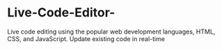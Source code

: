 # Live-Code-Editor-
Live code editing using the popular web development languages, HTML, CSS, and JavaScript. Update existing code in real-time
